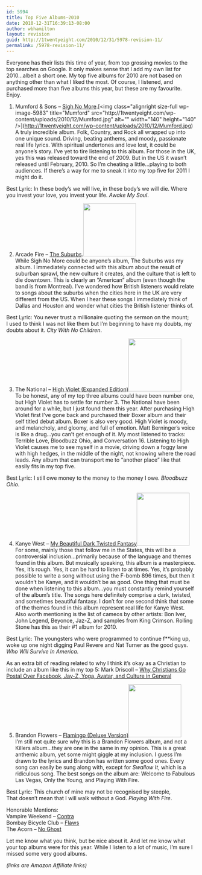 ```yaml
---
id: 5994
title: Top Five Albums—2010
date: 2010-12-31T16:39:13-08:00
author: wbhamilton
layout: revision
guid: http://1twentyeight.com/2010/12/31/5978-revision-11/
permalink: /5978-revision-11/
---
```

Everyone has their lists this time of year, from top grossing movies to the top searches on Google. It only makes sense that I add my own list for 2010&#8230;albeit a short one. My top five albums for 2010 are not based on anything other than what I liked the most. Of course, I listened, and purchased more than five albums this year, but these are my favourite. Enjoy.

1. Mumford & Sons &#8211; [Sigh No More](http://www.amazon.com/gp/product/B0038BBA4I?ie=UTF8&tag=1twentyeight-20&linkCode=as2&camp=1789&creative=390957&creativeASIN=B0038BBA4I").[<img class="alignright size-full wp-image-5983" title="Mumford" src="http://1twentyeight.com/wp-content/uploads/2010/12/Mumford.jpg" alt="" width="140" height="140" />](http://1twentyeight.com/wp-content/uploads/2010/12/Mumford.jpg)  
A truly incredible album. Folk, Country, and Rock all wrapped up into one unique sound. Driving, beating anthems, and moody, passionate real life lyrics. With spiritual undertones and love lost, it could be anyone&#8217;s story. I&#8217;ve yet to tire listening to this album. For those in the UK, yes this was released toward the end of 2009. But in the US it wasn&#8217;t released until February, 2010. So I&#8217;m cheating a little&#8230;playing to both audiences. If there&#8217;s a way for me to sneak it into my top five for 2011 I might do it.

Best Lyric: In these body&#8217;s we will live, in these body&#8217;s we will die. Where you invest your love, you invest your life. _Awake My Soul_.

2. Arcade Fire &#8211; [The Suburbs](http://www.amazon.com/gp/product/B003X73QA8?ie=UTF8&tag=1twentyeight-20&linkCode=as2&camp=1789&creative=390957&creativeASIN=B003X73QA8).[<img class="alignright size-full wp-image-5980" title="ArcadeFire" src="http://1twentyeight.com/wp-content/uploads/2010/12/ArcadeFire.jpg" alt="" width="140" height="140" />](http://1twentyeight.com/wp-content/uploads/2010/12/ArcadeFire.jpg)  
While Sigh No More could be anyone&#8217;s album, The Suburbs was my album. I immediately connected with this album about the result of suburban sprawl, the new culture it creates, and the culture that is left to die downtown. This is clearly an &#8220;American&#8221; album (even though the band is from Montreal). I&#8217;ve wondered how British listeners would relate to songs about the suburbs when the cities here in the UK are very different from the US. When I hear these songs I immediately think of Dallas and Houston and wonder what cities the British listener thinks of.

Best Lyric: You never trust a millionaire quoting the sermon on the mount;  
I used to think I was not like them but I&#8217;m beginning to have my doubts, my doubts about it. _City With No Children_.

3. The National &#8211; [High Violet (Expanded Edition)](http://www.amazon.com/gp/product/B004D6BAOW?ie=UTF8&tag=1twentyeight-20&linkCode=as2&camp=1789&creative=390957&creativeASIN=B004D6BAOW)[<img class="alignright size-full wp-image-5984" title="TheNational" src="http://1twentyeight.com/wp-content/uploads/2010/12/TheNational.jpg" alt="" width="140" height="140" />](http://1twentyeight.com/wp-content/uploads/2010/12/TheNational.jpg)  
To be honest, any of my top three albums could have been number one, but High Violet has to settle for number 3. The National have been around for a while, but I just found them this year. After purchasing High Violet first I&#8217;ve gone back and purchased their Boxer album and their self titled debut album. Boxer is also very good. High Violet is moody, and melancholy, and gloomy, and full of emotion. Matt Berninger&#8217;s voice is like a drug&#8230;you can&#8217;t get enough of it. My most listened to tracks: Terrible Love, Bloodbuzz Ohio, and Conversation 16. Listening to High Violet causes me to see myself in a movie, driving down a foggy lane with high hedges, in the middle of the night, not knowing where the road leads. Any album that can transport me to &#8220;another place&#8221; like that easily fits in my top five.

Best Lyric: I still owe money to the money to the money I owe. _Bloodbuzz Ohio_.

4. Kanye West &#8211; [My Beautiful Dark Twisted Fantasy](http://www.amazon.com/gp/product/B004BSIJ9Q?ie=UTF8&tag=1twentyeight-20&linkCode=as2&camp=1789&creative=390957&creativeASIN=B004BSIJ9Q)[<img class="alignright size-full wp-image-5982" title="Kanye" src="http://1twentyeight.com/wp-content/uploads/2010/12/Kanye.jpg" alt="" width="140" height="140" />](http://1twentyeight.com/wp-content/uploads/2010/12/Kanye.jpg)  
For some, mainly those that follow me in the States, this will be a controversial inclusion&#8230;primarily because of the language and themes found in this album. But musically speaking, this album is a masterpiece. Yes, it&#8217;s rough. Yes, it can be hard to listen to at times. Yes, it&#8217;s probably possible to write a song without using the F-bomb 896 times, but then it wouldn&#8217;t be Kanye, and it wouldn&#8217;t be as good. One thing that must be done when listening to this album&#8230;you must constantly remind yourself of the album&#8217;s title. The songs here definitely comprise a dark, twisted, and sometimes beautiful fantasy. I don&#8217;t for one second think that some of the themes found in this album represent real life for Kanye West. Also worth mentioning is the list of cameos by other artists: Bon Iver, John Legend, Beyonce, Jaz-Z, and samples from King Crimson. Rolling Stone has this as their #1 album for 2010.

Best Lyric: The youngsters who were programmed to continue f**king up, woke up one night digging Paul Revere and Nat Turner as the good guys. _Who Will Survive In America_.

As an extra bit of reading related to why I think it&#8217;s okay as a Christian to include an album like this in my top 5: Mark Driscoll &#8211; [Why Christians Go Postal Over Facebook, Jay-Z, Yoga, Avatar, and Culture in General](http://d.pr/IVBh)

5. Brandon Flowers &#8211; [Flamingo (Deluxe Version)](http://www.amazon.com/gp/product/B0041YSBKC?ie=UTF8&tag=1twentyeight-20&linkCode=as2&camp=1789&creative=390957&creativeASIN=B0041YSBKC)[<img class="alignright size-full wp-image-5981" title="BrandonFlowers" src="http://1twentyeight.com/wp-content/uploads/2010/12/BrandonFlowers.jpg" alt="" width="140" height="140" />](http://1twentyeight.com/wp-content/uploads/2010/12/BrandonFlowers.jpg)  
I&#8217;m still not quite sure why this is a Brandon Flowers album, and not a Killers album&#8230;they are one in the same in my opinion. This is a great anthemic album, yet some might giggle at my inclusion. I guess I&#8217;m drawn to the lyrics and Brandon has written some good ones. Every song can easily be sung along with, except for _Swallow It_, which is a ridiculous song. The best songs on the album are: Welcome to Fabulous Las Vegas, Only the Young, and Playing With Fire.

Best Lyric: This church of mine may not be recognised by steeple,  
That doesn&#8217;t mean that I will walk without a God. _Playing With Fire_.

Honorable Mentions:  
Vampire Weekend &#8211; [Contra](http://www.amazon.com/gp/product/B002YP45EQ?ie=UTF8&tag=1twentyeight-20&linkCode=as2&camp=1789&creative=390957&creativeASIN=B002YP45EQ)  
Bombay Bicycle Club &#8211; [Flaws](http://www.amazon.com/gp/product/B003W4DFOO?ie=UTF8&tag=1twentyeight-20&linkCode=as2&camp=1789&creative=390957&creativeASIN=B003W4DFOO)  
The Acorn &#8211; [No Ghost](http://www.amazon.com/gp/product/B003LOC7K8?ie=UTF8&tag=1twentyeight-20&linkCode=as2&camp=1789&creative=390957&creativeASIN=B003LOC7K8)

Let me know what you think, but be nice about it. And let me know what your top albums were for this year. While I listen to a lot of music, I&#8217;m sure I missed some very good albums.

_(links are Amazon Affiliate links)_